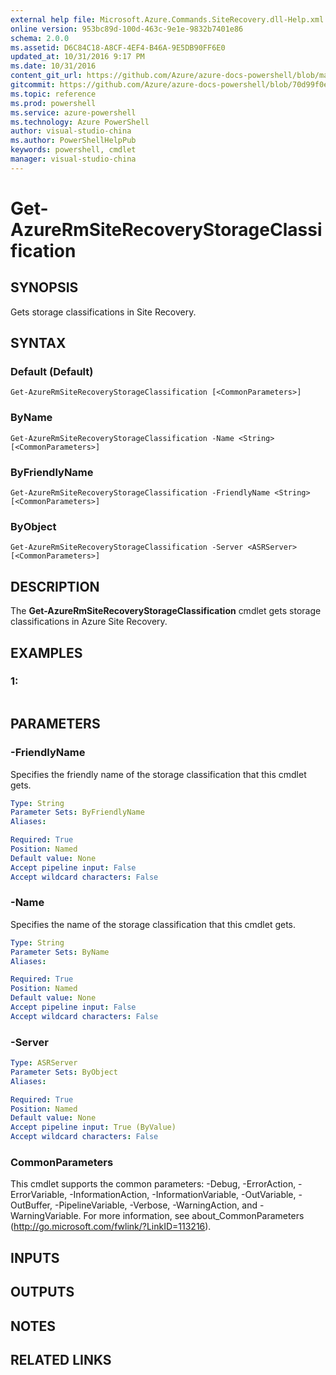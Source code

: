 ```yaml
---
external help file: Microsoft.Azure.Commands.SiteRecovery.dll-Help.xml
online version: 953bc89d-100d-463c-9e1e-9832b7401e86
schema: 2.0.0
ms.assetid: D6C84C18-A8CF-4EF4-B46A-9E5DB90FF6E0
updated_at: 10/31/2016 9:17 PM
ms.date: 10/31/2016
content_git_url: https://github.com/Azure/azure-docs-powershell/blob/master/azureps-cmdlets-docs/ResourceManager/AzureRM.SiteRecovery/v1.1.11/Get-AzureRmSiteRecoveryStorageClassification.md
gitcommit: https://github.com/Azure/azure-docs-powershell/blob/70d99f0e924efe152eb73454f7898f92d5a5db64/azureps-cmdlets-docs/ResourceManager/AzureRM.SiteRecovery/v1.1.11/Get-AzureRmSiteRecoveryStorageClassification.md
ms.topic: reference
ms.prod: powershell
ms.service: azure-powershell
ms.technology: Azure PowerShell
author: visual-studio-china
ms.author: PowerShellHelpPub
keywords: powershell, cmdlet
manager: visual-studio-china
---
```


# Get-AzureRmSiteRecoveryStorageClassification

## SYNOPSIS
Gets storage classifications in Site Recovery.

## SYNTAX

### Default (Default)
```
Get-AzureRmSiteRecoveryStorageClassification [<CommonParameters>]
```

### ByName
```
Get-AzureRmSiteRecoveryStorageClassification -Name <String> [<CommonParameters>]
```

### ByFriendlyName
```
Get-AzureRmSiteRecoveryStorageClassification -FriendlyName <String> [<CommonParameters>]
```

### ByObject
```
Get-AzureRmSiteRecoveryStorageClassification -Server <ASRServer> [<CommonParameters>]
```

## DESCRIPTION
The **Get-AzureRmSiteRecoveryStorageClassification** cmdlet gets storage classifications in Azure Site Recovery.

## EXAMPLES

### 1:
```

```

## PARAMETERS

### -FriendlyName
Specifies the friendly name of the storage classification that this cmdlet gets.

```yaml
Type: String
Parameter Sets: ByFriendlyName
Aliases: 

Required: True
Position: Named
Default value: None
Accept pipeline input: False
Accept wildcard characters: False
```

### -Name
Specifies the name of the storage classification that this cmdlet gets.

```yaml
Type: String
Parameter Sets: ByName
Aliases: 

Required: True
Position: Named
Default value: None
Accept pipeline input: False
Accept wildcard characters: False
```

### -Server

```yaml
Type: ASRServer
Parameter Sets: ByObject
Aliases: 

Required: True
Position: Named
Default value: None
Accept pipeline input: True (ByValue)
Accept wildcard characters: False
```

### CommonParameters
This cmdlet supports the common parameters: -Debug, -ErrorAction, -ErrorVariable, -InformationAction, -InformationVariable, -OutVariable, -OutBuffer, -PipelineVariable, -Verbose, -WarningAction, and -WarningVariable. For more information, see about_CommonParameters (http://go.microsoft.com/fwlink/?LinkID=113216).

## INPUTS

## OUTPUTS

## NOTES

## RELATED LINKS


